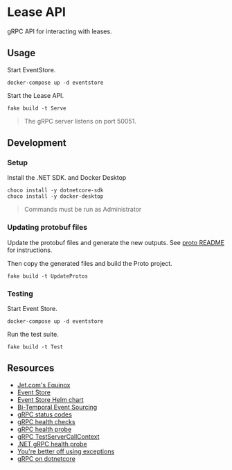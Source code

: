 # Lease API
gRPC API for interacting with leases.

## Usage
Start EventStore.
```
docker-compose up -d eventstore
```

Start the Lease API.
```
fake build -t Serve
```
> The gRPC server listens on port 50051.

## Development

### Setup
Install the .NET SDK. and Docker Desktop
```
choco install -y dotnetcore-sdk
choco install -y docker-desktop
```
> Commands must be run as Administrator

### Updating protobuf files
Update the protobuf files and generate the new outputs. 
See [proto README](../proto/README.md) for instructions.

Then copy the generated files and build the Proto project.
```
fake build -t UpdateProtos
```

### Testing
Start Event Store.
```
docker-compose up -d eventstore
```

Run the test suite.
```
fake build -t Test
```

## Resources
- [Jet.com's Equinox](https://github.com/jet/equinox)
- [Event Store](https://eventstore.org/)
- [Event Store Helm chart](https://github.com/EventStore/EventStore.Charts)
- [Bi-Temporal Event Sourcing](https://andrewcmeier.com/bi-temporal-event-sourcing)
- [gRPC status codes](https://github.com/grpc/grpc/blob/master/doc/statuscodes.md)
- [gRPC health checks](https://kubernetes.io/blog/2018/10/01/health-checking-grpc-servers-on-kubernetes/)
- [gRPC health probe](https://github.com/grpc-ecosystem/grpc-health-probe/)
- [gRPC TestServerCallContext](https://grpc.github.io/grpc/csharp/api/Grpc.Core.Testing.TestServerCallContext.html)
- [.NET gRPC health probe](https://github.com/grpc/grpc/blob/master/src/csharp/Grpc.HealthCheck/HealthServiceImpl.cs)
- [You're better off using exceptions](https://eiriktsarpalis.wordpress.com/2017/02/19/youre-better-off-using-exceptions/)
- [gRPC on dotnetcore](https://grpc.io/blog/grpc-on-dotnetcore/)
